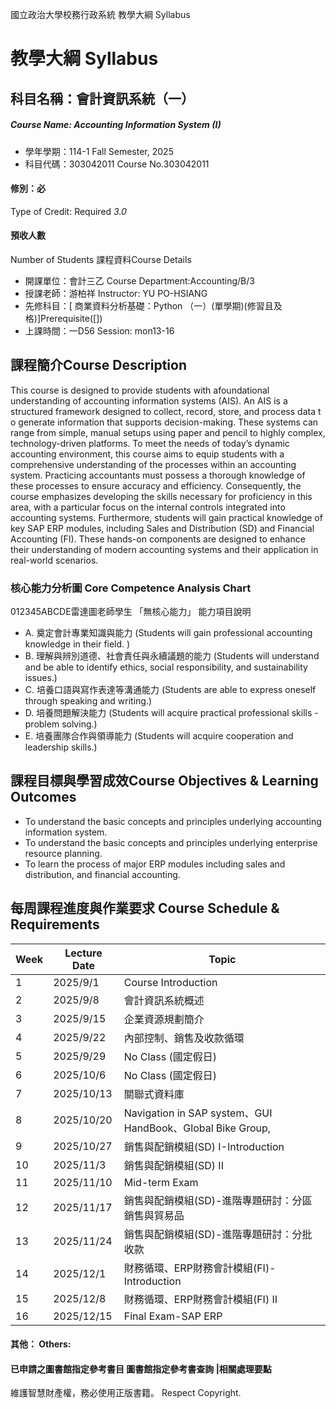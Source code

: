 國立政治大學校務行政系統 教學大綱 Syllabus
# 教學大綱 Syllabus
##  科目名稱：會計資訊系統（一）
#####  Course Name: Accounting Information System (I)
  * 學年學期：114-1 Fall Semester, 2025 
  * 科目代碼：303042011 Course No.303042011
#### 修別：必
Type of Credit: Required 
_3.0_
#### 預收人數
Number of Students
課程資料Course Details
  * 開課單位：會計三乙 Course Department:Accounting/B/3 
  * 授課老師：游柏祥 Instructor: YU PO-HSIANG 
  * 先修科目：[ 商業資料分析基礎：Python （一）(單學期)(修習且及格)]Prerequisite([])
  * 上課時間：一D56 Session: mon13-16
##  課程簡介Course Description
This course is designed to provide students with afoundational understanding of accounting information systems (AIS). An AIS is a structured framework designed to collect, record, store, and process data t o generate information that supports decision-making. These systems can range from simple, manual setups using paper and pencil to highly complex, technology-driven platforms. 
To meet the needs of today’s dynamic accounting environment, this course aims to equip students with a comprehensive understanding of the processes within an accounting system. Practicing accountants must possess a thorough knowledge of these processes to ensure accuracy and efficiency. Consequently, the course emphasizes developing the skills necessary for proficiency in this area, with a particular focus on the internal controls integrated into accounting systems. 
Furthermore, students will gain practical knowledge of key SAP ERP modules, including Sales and Distribution (SD) and Financial Accounting (FI). These hands-on components are designed to enhance their understanding of modern accounting systems and their application in real-world scenarios. 
###  核心能力分析圖 Core Competence Analysis Chart
012345ABCDE雷達圖老師學生
「無核心能力」 
能力項目說明
  * A. 奠定會計專業知識與能力 (Students will gain professional accounting knowledge in their field. )
  * B. 理解與辨別道德、社會責任與永續議題的能力 (Students will understand and be able to identify ethics, social responsibility, and sustainability issues.)
  * C. 培養口語與寫作表達等溝通能力 (Students are able to express oneself through speaking and writing.)
  * D. 培養問題解決能力 (Students will acquire practical professional skills - problem solving.)
  * E. 培養團隊合作與領導能力 (Students will acquire cooperation and leadership skills.)
##  課程目標與學習成效Course Objectives & Learning Outcomes 
  * To understand the basic concepts and principles underlying accounting information system. 
  * To understand the basic concepts and principles underlying enterprise resource planning. 
  * To learn the process of major ERP modules including sales and distribution, and financial accounting. 
##  每周課程進度與作業要求 Course Schedule & Requirements
Week |  Lecture Date |  Topic  
---|---|---  
1 |  2025/9/1 |  Course Introduction  
2 |  2025/9/8 |  會計資訊系統概述  
3 |  2025/9/15 |  企業資源規劃簡介  
4 |  2025/9/22 |  內部控制、銷售及收款循環  
5 |  2025/9/29 |  No Class (國定假日)  
6 |  2025/10/6 |  No Class (國定假日)  
7 |  2025/10/13 |  關聯式資料庫  
8 |  2025/10/20 |  Navigation in SAP system、GUI HandBook、Global Bike Group,  
9 |  2025/10/27 |  銷售與配銷模組(SD) I-Introduction  
10 |  2025/11/3 |  銷售與配銷模組(SD) II  
11 |  2025/11/10 |  Mid-term Exam  
12 |  2025/11/17 |  銷售與配銷模組(SD)-進階專題研討：分區銷售與貿易品  
13 |  2025/11/24 |  銷售與配銷模組(SD)-進階專題研討：分批收款  
14 |  2025/12/1 |  財務循環、ERP財務會計模組(FI)-Introduction  
15 |  2025/12/8 |  財務循環、ERP財務會計模組(FI) II  
16 |  2025/12/15 |  Final Exam-SAP ERP   
####  其他： Others:
####  已申請之圖書館指定參考書目  圖書館指定參考書查詢 |相關處理要點
維護智慧財產權，務必使用正版書籍。 Respect Copyright.